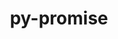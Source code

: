 ---
title: "py-promise"
layout: cache
categories: [package, develop-2023-06-04]
meta: {"versions": ["2.3"], "compilers": ["gcc@=11.3.0"], "oss": ["ubuntu22.04"], "platforms": ["linux"], "targets": ["x86_64_v3"], "stacks": ["ml-linux-x86_64-cpu", "ml-linux-x86_64-cuda", "ml-linux-x86_64-rocm", "root"], "num_specs": 1, "num_specs_by_stack": {"ml-linux-x86_64-cuda": 1, "ml-linux-x86_64-rocm": 1, "root": 1, "ml-linux-x86_64-cpu": 1}}
spec_details: [{"hash": "7zxjmpn2inkzgcca2o3qykdi23f6gvcq", "compiler": "gcc@=11.3.0", "versions": ["2.3"], "os": "ubuntu22.04", "platform": "linux", "target": "x86_64_v3", "variants": ["build_system=python_pip"], "stacks": ["ml-linux-x86_64-cuda", "ml-linux-x86_64-rocm", "root", "ml-linux-x86_64-cpu"], "size": "-", "tarball": "https://binaries.spack.io/develop-2023-06-04/build_cache/linux-ubuntu22.04-x86_64_v3/gcc-11.3.0/py-promise-2.3/linux-ubuntu22.04-x86_64_v3-gcc-11.3.0-py-promise-2.3-7zxjmpn2inkzgcca2o3qykdi23f6gvcq.spack"}]
---